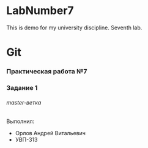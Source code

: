 # LabNumber7
This is demo for my university discipline. Seventh lab.

# Git

### Практическая работа №7

### Задание 1

###### master-ветка

Выполнил:

* Орлов Андрей Витальевич
* УВП-313
